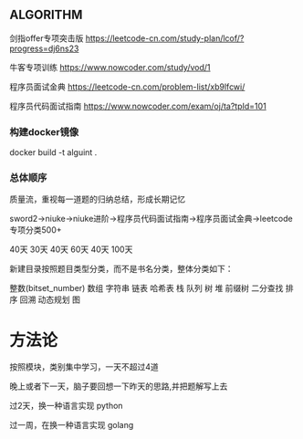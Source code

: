 ## ALGORITHM
剑指offer专项突击版
https://leetcode-cn.com/study-plan/lcof/?progress=dj6ns23

牛客专项训练
https://www.nowcoder.com/study/vod/1

程序员面试金典
https://leetcode-cn.com/problem-list/xb9lfcwi/

程序员代码面试指南
https://www.nowcoder.com/exam/oj/ta?tpId=101

### 构建docker镜像
docker build -t alguint .

### 总体顺序
质量流，重视每一道题的归纳总结，形成长期记忆

sword2->niuke->niuke进阶->程序员代码面试指南->程序员面试金典->leetcode专项分类500+

40天    30天    40天     60天               40天           100天

新建目录按照题目类型分类，而不是书名分类，整体分类如下：

整数(bitset_number)
数组
字符串
链表
哈希表
栈
队列
树
堆
前缀树
二分查找
排序
回溯
动态规划
图
# 方法论
按照模块，类别集中学习，一天不超过4道

晚上或者下一天，脑子要回想一下昨天的思路,并把题解写上去

过2天，换一种语言实现 python

过一周，在换一种语言实现 golang